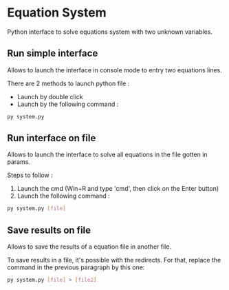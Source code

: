 # Equation System

Python interface to solve equations system with two unknown variables.

## Run simple interface

Allows to launch the interface in console mode to entry two equations lines.

There are 2 methods to launch python file :
* Launch by double click
* Launch by the following command :
```sh 
py system.py 
```

## Run interface on file

Allows to launch the interface to solve all equations in the file gotten in params.  

Steps to follow :
1. Launch the cmd (Win+R and type 'cmd', then click on the Enter button)
2. Launch the following command :
```sh 
py system.py [file]
```

## Save results on file

Allows to save the results of a equation file in another file.

To save results in a file, it's possible with the redirects.
For that, replace the command in the previous paragraph by this one:
```sh 
py system.py [file] > [file2]
```
